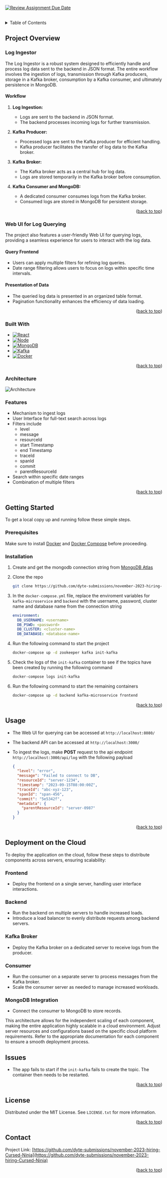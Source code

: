 [![Review Assignment Due Date](https://classroom.github.com/assets/deadline-readme-button-24ddc0f5d75046c5622901739e7c5dd533143b0c8e959d652212380cedb1ea36.svg)](https://classroom.github.com/a/2sZOX9xt)

<!-- Improved compatibility of back to top link: See: https://github.com/othneildrew/Best-README-Template/pull/73 -->

<a id="readme-top"></a>

<!--
*** Thanks for checking out the Best-README-Template. If you have a suggestion
*** that would make this better, please fork the repo and create a pull request
*** or simply open an issue with the tag "enhancement".
*** Don't forget to give the project a star!
*** Thanks again! Now go create something AMAZING! :D
-->

<!-- PROJECT SHIELDS -->
<!--
*** I'm using markdown "reference style" links for readability.
*** Reference links are enclosed in brackets [ ] instead of parentheses ( ).
*** See the bottom of this document for the declaration of the reference variables
*** for contributors-url, forks-url, etc. This is an optional, concise syntax you may use.
*** https://www.markdownguide.org/basic-syntax/#reference-style-links
-->

<!-- PROJECT LOGO -->
<br />
<!-- TABLE OF CONTENTS -->
<details>
  <summary>Table of Contents</summary>
  <ol>
    <li>
      <a href="#project-overview">Project Overview</a>
      <ul>
        <li><a href="#log-ingestor">Log ingestor</a></li>
        <li><a href="#web-ui-for-log-querying">Web UI for Log Querying</a></li>
        <li><a href="#built-with">Built With</a></li>
        <li><a href="#architecture">Architecture</a></li>
        <li><a href="#features">Features</a></li>
      </ul>
    </li>
    <li>
      <a href="#getting-started">Getting Started</a>
      <ul>
        <li><a href="#prerequisites">Prerequisites</a></li>
        <li><a href="#installation">Installation</a></li>
      </ul>
    </li>
    <li><a href="#usage">Usage</a></li>
    <li><a href="#deployment-on-the-cloud">Deployment on the Cloud</a></li>
    <li><a href="#license">License</a></li>
    <li><a href="#contact">Contact</a></li>
  </ol>
</details>

<!-- ABOUT THE PROJECT -->

## Project Overview

### Log Ingestor

The Log Ingestor is a robust system designed to efficiently handle and process log data sent to the backend in JSON format. The entire workflow involves the ingestion of logs, transmission through Kafka producers, storage in a Kafka broker, consumption by a Kafka consumer, and ultimately persistence in MongoDB.

#### Workflow

1. **Log Ingestion:**

   - Logs are sent to the backend in JSON format.
   - The backend processes incoming logs for further transmission.

2. **Kafka Producer:**

   - Processed logs are sent to the Kafka producer for efficient handling.
   - Kafka producer facilitates the transfer of log data to the Kafka broker.

3. **Kafka Broker:**

   - The Kafka broker acts as a central hub for log data.
   - Logs are stored temporarily in the Kafka broker before consumption.

4. **Kafka Consumer and MongoDB:**
   - A dedicated consumer consumes logs from the Kafka broker.
   - Consumed logs are stored in MongoDB for persistent storage.

<p align="right">(<a href="#readme-top">back to top</a>)</p>

### Web UI for Log Querying

The project also features a user-friendly Web UI for querying logs, providing a seamless experience for users to interact with the log data.

#### Query Frontend

- Users can apply multiple filters for refining log queries.
- Date range filtering allows users to focus on logs within specific time intervals.

#### Presentation of Data

- The queried log data is presented in an organized table format.
- Pagination functionality enhances the efficiency of data loading.

<p align="right">(<a href="#readme-top">back to top</a>)</p>

### Built With

- [![React][React.js]][React-url]
- [![Node][Nodejs]][Nodejs-url]
- [![MongoDB][MongoDB]][MongoDB-url]
- [![Kafka][Kafka]][Kafka-url]
- [![Docker][Docker]][docker-url]

<p align="right">(<a href="#readme-top">back to top</a>)</p>

### Architecture

![Architecture][architecture-image]

### Features

- Mechanism to ingest logs
- User Interface for full-text search across logs
- Filters include
  - level
  - message
  - resourceId
  - start Timestamp
  - end Timestamp
  - traceId
  - spanId
  - commit
  - parentResourceId
- Search within specific date ranges
- Combination of multiple filters
<p align="right">(<a href="#readme-top">back to top</a>)</p>

<!-- GETTING STARTED -->

## Getting Started

To get a local copy up and running follow these simple steps.

### Prerequisites

Make sure to install [Docker][docker-url] and [Docker Compose][docker-compose-url] before proceeding.

### Installation

1. Create and get the mongodb connection string from [MongoDB Atlas](https://www.mongodb.com/cloud/atlas)

2. Clone the repo

   ```sh
   git clone https://github.com/dyte-submissions/november-2023-hiring-Cursed-Ninja.git
   ```

3. In the `docker-compose.yml` file, replace the enviroment variables for `kafka-microservice` and `backend` with the username, password, cluster name and database name from the connection string

   ```yml
   environment:
     DB_USERNAME: <username>
     DB_PSWD: <password>
     DB_CLUSTER: <cluster-name>
     DB_DATABASE: <database-name>
   ```

4. Run the following command to start the project

   ```sh
   docker-compose up -d zookeeper kafka init-kafka
   ```

5. Check the logs of the `init-kafka` container to see if the topics have been created by running the following command

   ```sh
   docker-compose logs init-kafka
   ```

6. Run the following command to start the remaining containers
   ```sh
   docker-compose up -d backend kafka-microservice frontend
   ```

<p align="right">(<a href="#readme-top">back to top</a>)</p>

<!-- USAGE EXAMPLES -->

## Usage

- The Web UI for querying can be accessed at `http://localhost:8080/`
- The backend API can be accessed at `http://localhost:3000/`

- To ingest the logs, make **POST** request to the api endpoint `http://localhost:3000/api/log` with the following payload
  ```json
  {
    "level": "error",
    "message": "Failed to connect to DB",
    "resourceId": "server-1234",
    "timestamp": "2023-09-15T08:00:00Z",
    "traceId": "abc-xyz-123",
    "spanId": "span-456",
    "commit": "5e5342f",
    "metadata": {
      "parentResourceId": "server-0987"
    }
  }
  ```

<p align="right">(<a href="#readme-top">back to top</a>)</p>

## Deployment on the Cloud

To deploy the application on the cloud, follow these steps to distribute components across servers, ensuring scalability:

### Frontend

- Deploy the frontend on a single server, handling user interface interactions.

### Backend

- Run the backend on multiple servers to handle increased loads.
- Introduce a load balancer to evenly distribute requests among backend servers.

### Kafka Broker

- Deploy the Kafka broker on a dedicated server to receive logs from the producer.

### Consumer

- Run the consumer on a separate server to process messages from the Kafka broker.
- Scale the consumer server as needed to manage increased workloads.

### MongoDB Integration

- Connect the consumer to MongoDB to store records.

This architecture allows for the independent scaling of each component, making the entire application highly scalable in a cloud environment. Adjust server resources and configurations based on the specific cloud platform requirements. Refer to the appropriate documentation for each component to ensure a smooth deployment process.

## Issues

- The app fails to start if the `init-kafka` fails to create the topic. The container then needs to be restarted.

<p align="right">(<a href="#readme-top">back to top</a>)</p>

<!-- LICENSE -->

## License

Distributed under the MIT License. See `LICENSE.txt` for more information.

<p align="right">(<a href="#readme-top">back to top</a>)</p>

<!-- CONTACT -->

## Contact

Project Link: [https://github.com/dyte-submissions/november-2023-hiring-Cursed-Ninja](https://github.com/dyte-submissions/november-2023-hiring-Cursed-Ninja)

<p align="right">(<a href="#readme-top">back to top</a>)</p>

<!-- MARKDOWN LINKS & IMAGES -->
<!-- https://www.markdownguide.org/basic-syntax/#reference-style-links -->

[React.js]: https://img.shields.io/badge/React-20232A?style=for-the-badge&logo=react&logoColor=61DAFB
[React-url]: https://reactjs.org/
[Nodejs]: https://img.shields.io/badge/Nodejs-20232A?style=for-the-badge&logo=node.js&logoColor=61DAFB
[Nodejs-url]: https://nodejs.org/en/
[MongoDB]: https://img.shields.io/badge/MongoDB-20232A?style=for-the-badge&logo=mongodb&logoColor=61DAFB
[MongoDB-url]: https://www.mongodb.com/
[Kafka]: https://img.shields.io/badge/Kafka-20232A?style=for-the-badge&logo=apache-kafka&logoColor=61DAFB
[Kafka-url]: https://kafka.apache.org/
[Docker]: https://img.shields.io/badge/Docker-20232A?style=for-the-badge&logo=docker&logoColor=61DAFB
[docker-url]: https://docs.docker.com/get-docker/
[docker-compose-url]: https://docs.docker.com/compose/install/
[architecture-image]: images/architecture.png

